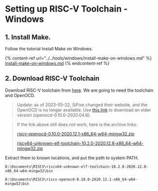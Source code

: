 # Setting up RISC-V Toolchain - Windows

## 1. Install Make.

Follow the tutorial Install Make on Windows.

{% content-ref url="../../tools/windows/install-make-on-windows.md" %}
[install-make-on-windows.md](../../tools/windows/install-make-on-windows.md)
{% endcontent-ref %}



## 2. Download RISC-V Toolchain

Download RISC-V toolchain from [here](https://www.sifive.com/software). We are going to need the toolchain and OpenOCD.

> Update: as of 2023-05-22, SiFive changed their website, and the OpenOCD is no longer available. Use [this link](https://static.dev.sifive.com/dev-tools/riscv-openocd-0.10.0-2020.04.6-x86\_64-w64-mingw32.zip?\_ga=2.194046829.1921518046.1596069236-38171805.1596069236) to download an older version (openocd-0.10.0-2020.04.6).

> If the link above still does not work, here is the archive links:
>
> [riscv-openocd-0.10.0-2020.12.1-x86\_64-w64-mingw32.zip](https://github.com/ucb-ee290c/ucb-ee290c.github.io/releases/download/RISCV-Windows-Toolchain/riscv-openocd-0.10.0-2020.12.1-x86\_64-w64-mingw32.zip)
>
> [riscv64-unknown-elf-toolchain-10.2.0-2020.12.8-x86\_64-w64-mingw32.zip](https://github.com/ucb-ee290c/ucb-ee290c.github.io/releases/download/RISCV-Windows-Toolchain/riscv64-unknown-elf-toolchain-10.2.0-2020.12.8-x86\_64-w64-mingw32.zip)



Extract them to known locations, and put the path to system PATH.

```
D:\Documents\RISCV\riscv64-unknown-elf-toolchain-10.2.0-2020.12.8-x86_64-w64-mingw32\bin
```

```
D:\Documents\RISCV\riscv-openocd-0.10.0-2020.12.1-x86_64-w64-mingw32\bin
```





